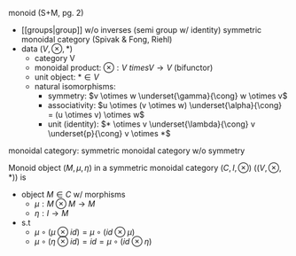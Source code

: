 monoid (S+M, pg. 2)
- [[groups|group]] w/o inverses (semi group w/ identity)
symmetric monoidal category (Spivak & Fong, Riehl)
- data $(V, \otimes, *)$ 
  - category V
  - monoidal product: $\otimes:V\ times V \rightarrow V$ (bifunctor)
  - unit object: $* \in V$ 
  - natural isomorphisms:
    - symmetry: $v \otimes w \underset{\gamma}{\cong} w \otimes v$
    - associativity: $u \otimes (v \otimes w) \underset{\alpha}{\cong} = (u \otimes v) \otimes w$
    - unit (identity): $* \otimes v \underset{\lambda}{\cong} v \underset{p}{\cong} v \otimes *$   

monoidal category: symmetric monoidal category w/o symmetry

Monoid object $(M, \mu, \eta)$ in a symmetric monoidal category $(C, I, \otimes)$ $((V, \otimes, *))$ is 
- object $M \in C$ w/ morphisms 
  - $\mu: M \otimes M \rightarrow M$ 
  - $\eta: I \rightarrow M$ 
- s.t 
  - $\mu \circ (\mu \otimes id) = \mu \circ (id \otimes \mu)$
  - $\mu \circ (\eta \otimes id) = id = \mu \circ (id \otimes \eta)$